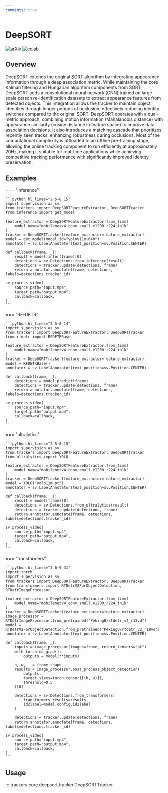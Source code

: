 ```yaml
---
comments: true
---
```


# DeepSORT

[![arXiv](https://img.shields.io/badge/arXiv-1703.07402-b31b1b.svg)](https://arxiv.org/abs/1703.07402)
[![colab](https://colab.research.google.com/assets/colab-badge.svg)](...)

## Overview

DeepSORT extends the original [SORT](../sort/tracker.md) algorithm by integrating appearance information through a deep association metric. While maintaining the core Kalman filtering and Hungarian algorithm components from SORT, DeepSORT adds a convolutional neural network (CNN) trained on large-scale person re-identification datasets to extract appearance features from detected objects. This integration allows the tracker to maintain object identities through longer periods of occlusion, effectively reducing identity switches compared to the original SORT. DeepSORT operates with a dual-metric approach, combining motion information (Mahalanobis distance) with appearance similarity (cosine distance in feature space) to improve data association decisions. It also introduces a matching cascade that prioritizes recently seen tracks, enhancing robustness during occlusions. Most of the computational complexity is offloaded to an offline pre-training stage, allowing the online tracking component to run efficiently at approximately 20Hz, making it suitable for real-time applications while achieving competitive tracking performance with significantly improved identity preservation.


## Examples

=== "inference"

    ```python hl_lines="2 5-8 15"
    import supervision as sv
    from trackers import DeepSORTFeatureExtractor, DeepSORTTracker
    from inference import get_model

    feature_extractor = DeepSORTFeatureExtractor.from_timm(
        model_name="mobilenetv4_conv_small.e1200_r224_in1k"
    )
    tracker = DeepSORTTracker(feature_extractor=feature_extractor)
    model = get_model(model_id="yolov11m-640")
    annotator = sv.LabelAnnotator(text_position=sv.Position.CENTER)

    def callback(frame, _):
        result = model.infer(frame)[0]
        detections = sv.Detections.from_inference(result)
        detections = tracker.update(detections, frame)
        return annotator.annotate(frame, detections, labels=detections.tracker_id)

    sv.process_video(
        source_path="input.mp4",
        target_path="output.mp4",
        callback=callback,
    )
    ```

=== "RF-DETR"

    ```python hl_lines="2 5-8 14"
    import supervision as sv
    from trackers import DeepSORTFeatureExtractor, DeepSORTTracker
    from rfdetr import RFDETRBase

    feature_extractor = DeepSORTFeatureExtractor.from_timm(
        model_name="mobilenetv4_conv_small.e1200_r224_in1k"
    )
    tracker = DeepSORTTracker(feature_extractor=feature_extractor)
    model = RFDETRBase()
    annotator = sv.LabelAnnotator(text_position=sv.Position.CENTER)

    def callback(frame, _):
        detections = model.predict(frame)
        detections = tracker.update(detections, frame)
        return annotator.annotate(frame, detections, labels=detections.tracker_id)

    sv.process_video(
        source_path="input.mp4",
        target_path="output.mp4",
        callback=callback,
    )
    ```

=== "ultralytics"

    ```python hl_lines="2 5-8 15"
    import supervision as sv
    from trackers import DeepSORTFeatureExtractor, DeepSORTTracker
    from ultralytics import YOLO

    feature_extractor = DeepSORTFeatureExtractor.from_timm(
        model_name="mobilenetv4_conv_small.e1200_r224_in1k"
    )
    tracker = DeepSORTTracker(feature_extractor=feature_extractor)
    model = YOLO("yolo11m.pt")
    annotator = sv.LabelAnnotator(text_position=sv.Position.CENTER)

    def callback(frame, _):
        result = model(frame)[0]
        detections = sv.Detections.from_ultralytics(result)
        detections = tracker.update(detections, frame)
        return annotator.annotate(frame, detections, labels=detections.tracker_id)

    sv.process_video(
        source_path="input.mp4",
        target_path="output.mp4",
        callback=callback,
    )
    ```

=== "transformers"

    ```python hl_lines="3 6-9 31"
    import torch
    import supervision as sv
    from trackers import DeepSORTFeatureExtractor, DeepSORTTracker
    from transformers import RTDetrV2ForObjectDetection, RTDetrImageProcessor

    feature_extractor = DeepSORTFeatureExtractor.from_timm(
        model_name="mobilenetv4_conv_small.e1200_r224_in1k"
    )
    tracker = DeepSORTTracker(feature_extractor=feature_extractor)
    image_processor = RTDetrImageProcessor.from_pretrained("PekingU/rtdetr_v2_r18vd")
    model = RTDetrV2ForObjectDetection.from_pretrained("PekingU/rtdetr_v2_r18vd")
    annotator = sv.LabelAnnotator(text_position=sv.Position.CENTER)

    def callback(frame, _):
        inputs = image_processor(images=frame, return_tensors="pt")
        with torch.no_grad():
            outputs = model(**inputs)

        h, w, _ = frame.shape
        results = image_processor.post_process_object_detection(
            outputs,
            target_sizes=torch.tensor([(h, w)]),
            threshold=0.5
        )[0]

        detections = sv.Detections.from_transformers(
            transformers_results=results,
            id2label=model.config.id2label
        )

        detections = tracker.update(detections, frame)
        return annotator.annotate(frame, detections, labels=detections.tracker_id)

    sv.process_video(
        source_path="input.mp4",
        target_path="output.mp4",
        callback=callback,
    )
    ```

## Usage

::: trackers.core.deepsort.tracker.DeepSORTTracker
